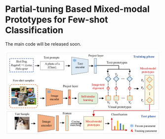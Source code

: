 # Partial-tuning Based Mixed-modal Prototypes for Few-shot Classification

The main code will be released soon.

![Motivation Figure](./framework.png)

